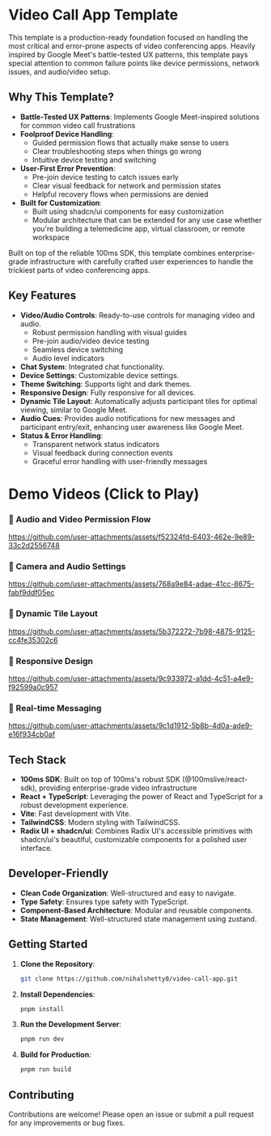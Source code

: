 # Video Call App Template

This template is a production-ready foundation focused on handling the most critical and error-prone aspects of video conferencing apps. Heavily inspired by Google Meet's battle-tested UX patterns, this template pays special attention to common failure points like device permissions, network issues, and audio/video setup.

## Why This Template?

- **Battle-Tested UX Patterns**: Implements Google Meet-inspired solutions for common video call frustrations
- **Foolproof Device Handling**:
  - Guided permission flows that actually make sense to users
  - Clear troubleshooting steps when things go wrong
  - Intuitive device testing and switching
- **User-First Error Prevention**:
  - Pre-join device testing to catch issues early
  - Clear visual feedback for network and permission states
  - Helpful recovery flows when permissions are denied
- **Built for Customization**:
  - Built using shadcn/ui components for easy customization
  - Modular architecture that can be extended for any use case whether you're building a telemedicine app, virtual classroom, or remote workspace

Built on top of the reliable 100ms SDK, this template combines enterprise-grade infrastructure with carefully crafted user experiences to handle the trickiest parts of video conferencing apps.

## Key Features

- **Video/Audio Controls**: Ready-to-use controls for managing video and audio.
  - Robust permission handling with visual guides
  - Pre-join audio/video device testing
  - Seamless device switching
  - Audio level indicators
- **Chat System**: Integrated chat functionality.
- **Device Settings**: Customizable device settings.
- **Theme Switching**: Supports light and dark themes.
- **Responsive Design**: Fully responsive for all devices.
- **Dynamic Tile Layout**: Automatically adjusts participant tiles for optimal viewing, similar to Google Meet.
- **Audio Cues**: Provides audio notifications for new messages and participant entry/exit, enhancing user awareness like Google Meet.
- **Status & Error Handling**:
  - Transparent network status indicators
  - Visual feedback during connection events
  - Graceful error handling with user-friendly messages

# Demo Videos (Click to Play)

### 🎥 Audio and Video Permission Flow

https://github.com/user-attachments/assets/f52324fd-6403-462e-9e89-33c2d2556748


### 🎥 Camera and Audio Settings

https://github.com/user-attachments/assets/768a9e84-adae-41cc-8675-fabf9ddf05ec

### 🎥 Dynamic Tile Layout

https://github.com/user-attachments/assets/5b372272-7b98-4875-9125-cc4fe35302c6

### 🎥 Responsive Design

https://github.com/user-attachments/assets/9c933972-a1dd-4c51-a4e9-f92599a0c957

### 🎥 Real-time Messaging

https://github.com/user-attachments/assets/9c1d1912-5b8b-4d0a-ade9-e16f934cb0af

## Tech Stack

- **100ms SDK**: Built on top of 100ms's robust SDK (@100mslive/react-sdk), providing enterprise-grade video infrastructure
- **React + TypeScript**: Leveraging the power of React and TypeScript for a robust development experience.
- **Vite**: Fast development with Vite.
- **TailwindCSS**: Modern styling with TailwindCSS.
- **Radix UI + shadcn/ui**: Combines Radix UI's accessible primitives with shadcn/ui's beautiful, customizable components for a polished user interface.

## Developer-Friendly

- **Clean Code Organization**: Well-structured and easy to navigate.
- **Type Safety**: Ensures type safety with TypeScript.
- **Component-Based Architecture**: Modular and reusable components.
- **State Management**: Well-structured state management using zustand.

## Getting Started

1. **Clone the Repository**:

   ```bash
   git clone https://github.com/nihalshetty0/video-call-app.git
   ```

2. **Install Dependencies**:

   ```bash
   pnpm install
   ```

3. **Run the Development Server**:

   ```bash
   pnpm run dev
   ```

4. **Build for Production**:
   ```bash
   pnpm run build
   ```

## Contributing

Contributions are welcome! Please open an issue or submit a pull request for any improvements or bug fixes.
